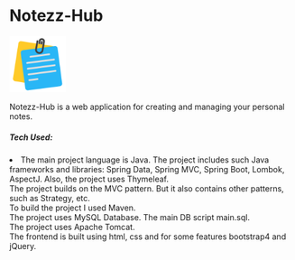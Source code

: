 # Notezz-Hub
<p>
  <img src="https://github.com/pavan-005/Notezz-Hub/blob/main/src/main/resources/static/assets/img/logo.png" width="100" alt="logo.png">
</p>

Notezz-Hub is a web application for creating and managing your personal notes.

<h5>Tech Used:</h5>
<li>The main project language is Java. The project includes such Java frameworks and libraries: Spring Data, Spring MVC, Spring Boot, Lombok, AspectJ. Also, the project uses Thymeleaf.<br>
The project builds on the MVC pattern. But it also contains other patterns, such as Strategy, etc.<br>
To build the project I used Maven.<br>
The project uses MySQL Database. The main DB script main.sql.<br>
The project uses Apache Tomcat.<br>
The frontend is built using html, css and for some features bootstrap4 and jQuery.<br>
</li>

